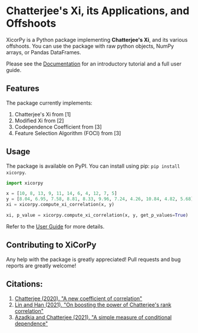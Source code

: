 # Chatterjee's Xi, its Applications, and Offshoots

XicorPy is a Python package implementing **Chatterjee's Xi**, and its various offshoots. You can use the package with raw python objects, NumPy arrays, or Pandas DataFrames.

Please see the [Documentation][docs] for an introductory tutorial and a full
user guide.

## Features

The package currently implements:   

1. Chatterjee's Xi from [1]
2. Modified Xi from [2]
3. Codependence Coefficient from [3]
4. Feature Selection Algorithm (FOCI) from [3]


## Usage

The package is available on PyPI. You can install using pip: `pip install xicorpy`.


```python
import xicorpy

x = [10, 8, 13, 9, 11, 14, 6, 4, 12, 7, 5]
y = [8.04, 6.95, 7.58, 8.81, 8.33, 9.96, 7.24, 4.26, 10.84, 4.82, 5.68]
xi = xicorpy.compute_xi_correlation(x, y)

xi, p_value = xicorpy.compute_xi_correlation(x, y, get_p_values=True)

```

Refer to the [User Guide][user_guide] for more details.

## Contributing to XiCorPy

Any help with the package is greatly appreciated! Pull requests and bug reports are greatly welcome!


## Citations:

1. [Chatterjee (2020). "A new coefficient of correlation"](https://arxiv.org/abs/1909.10140)
2. [Lin and Han (2021). "On boosting the power of Chatterjee's rank correlation"](https://arxiv.org/abs/2108.06828)
3. [Azadkia and Chatterjee (2021). "A simple measure of conditional dependence"](https://arxiv.org/abs/1910.12327)

<!-- Links -->
[docs]: https://xicorpy.readthedocs.io/en/latest/
[user_guide]: https://xicorpy.readthedocs.io/en/latest/user_guide.html
